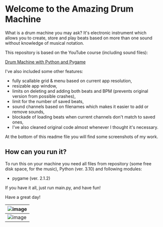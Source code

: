 # Welcome to the Amazing Drum Machine

What is a drum machine you may ask? It's electronic instrument which allows you to create, store and play beats based on more than one sound without knowledge of musical notation.

This repository is based on the YouTube course (including sound files):

[Drum Machine with Python and Pygame](https://youtu.be/F3J3PZj0zi0)

I've also included some other features:
* fully scallable grid & menu based on current app resolution,
* resizable app window,
* limits on deleting and adding both beats and BPM (prevents original version from possible crashes),
* limit for the number of saved beats,
* sound channels based on filenames which makes it easier to add or remove sounds,
* blockade of loading beats when current channels don't match to saved ones,
* I've also cleaned original code almost whenever I thought it's necessary.

At the bottom of this readme file you will find some screenshots of my work.

## How can you run it?
To run this on your machine you need all files from repository (some free disk space, for the music), Python (ver. 3.10) and following modules:
- pygame (ver. 2.1.2)

If you have it all, just run main.py, and have fun!

Have a great day!

| ![image](https://user-images.githubusercontent.com/74509940/184882470-b33ae84b-090d-4b04-bc0e-f110f892b3d7.png) |
|-----------------------------------------------------------------------------------------------------------------|
| ![image](https://user-images.githubusercontent.com/74509940/184882819-9190465a-a81b-4276-96c2-cee817c98a11.png) |

